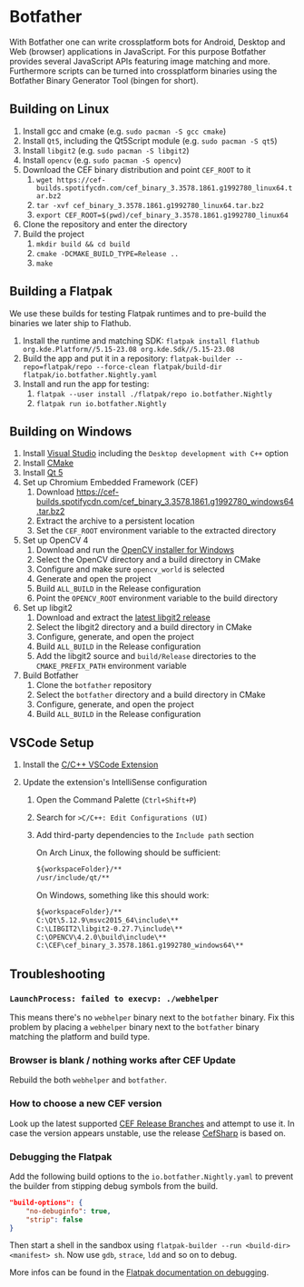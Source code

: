 # Botfather

With Botfather one can write crossplatform bots for Android, Desktop and Web (browser) applications in JavaScript.
For this purpose Botfather provides several JavaScript APIs featuring image matching and more.
Furthermore scripts can be turned into crossplatform binaries using the Botfather Binary Generator Tool (bingen for short).

## Building on Linux

1. Install gcc and cmake (e.g. `sudo pacman -S gcc cmake`)
2. Install `Qt5`, including the Qt5Script module (e.g. `sudo pacman -S qt5`)
3. Install `libgit2` (e.g. `sudo pacman -S libgit2`)
4. Install `opencv` (e.g. `sudo pacman -S opencv`)
5. Download the CEF binary distribution and point `CEF_ROOT` to it
    1. `wget https://cef-builds.spotifycdn.com/cef_binary_3.3578.1861.g1992780_linux64.tar.bz2`
    2. `tar -xvf cef_binary_3.3578.1861.g1992780_linux64.tar.bz2`
    3. `export CEF_ROOT=$(pwd)/cef_binary_3.3578.1861.g1992780_linux64`
6. Clone the repository and enter the directory
7. Build the project
    1. `mkdir build && cd build`
    2. `cmake -DCMAKE_BUILD_TYPE=Release ..`
    3. `make`

## Building a Flatpak

We use these builds for testing Flatpak runtimes and to pre-build the binaries we later ship to Flathub.

1. Install the runtime and matching SDK: `flatpak install flathub org.kde.Platform//5.15-23.08 org.kde.Sdk//5.15-23.08`
2. Build the app and put it in a repository: `flatpak-builder --repo=flatpak/repo --force-clean flatpak/build-dir flatpak/io.botfather.Nightly.yaml`
3. Install and run the app for testing:
    1. `flatpak --user install ./flatpak/repo io.botfather.Nightly`
    2. `flatpak run io.botfather.Nightly`

## Building on Windows

1. Install [Visual Studio](https://visualstudio.microsoft.com/) including the `Desktop development with C++` option
2. Install [CMake](https://cmake.org/download/)
3. Install [Qt 5](https://www.qt.io/download)
4. Set up Chromium Embedded Framework (CEF)
    1. Download https://cef-builds.spotifycdn.com/cef_binary_3.3578.1861.g1992780_windows64.tar.bz2
    2. Extract the archive to a persistent location
    3. Set the `CEF_ROOT` environment variable to the extracted directory
5. Set up OpenCV 4
    1. Download and run the [OpenCV installer for Windows](https://opencv.org/releases/)
    2. Select the OpenCV directory and a build directory in CMake
    3. Configure and make sure `opencv_world` is selected
    4. Generate and open the project
    4. Build `ALL_BUILD` in the Release configuration
    6. Point the `OPENCV_ROOT` environment variable to the build directory
6. Set up libgit2
    1. Download and extract the [latest libgit2 release](https://github.com/libgit2/libgit2/releases)
    2. Select the libgit2 directory and a build directory in CMake
    3. Configure, generate, and open the project
    4. Build `ALL_BUILD` in the Release configuration
    5. Add the libgit2 source and `build/Release` directories to the `CMAKE_PREFIX_PATH` environment variable
7. Build Botfather
    1. Clone the `botfather` repository
    2. Select the `botfather` directory and a build directory in CMake
    3. Configure, generate, and open the project
    4. Build `ALL_BUILD` in the Release configuration

## VSCode Setup

1. Install the [C/C++ VSCode Extension](https://marketplace.visualstudio.com/items?itemName=ms-vscode.cpptools)
2. Update the extension's IntelliSense configuration

    1. Open the Command Palette (`Ctrl+Shift+P`)
    2. Search for `>C/C++: Edit Configurations (UI)`
    3. Add third-party dependencies to the `Include path` section

        On Arch Linux, the following should be sufficient:

        ```txt
        ${workspaceFolder}/**
        /usr/include/qt/**
        ```

        On Windows, something like this should work:

        ```txt
        ${workspaceFolder}/**
        C:\Qt\5.12.9\msvc2015_64\include\**
        C:\LIBGIT2\libgit2-0.27.7\include\**
        C:\OPENCV\4.2.0\build\include\**
        C:\CEF\cef_binary_3.3578.1861.g1992780_windows64\**
        ```
## Troubleshooting

### `LaunchProcess: failed to execvp: ./webhelper`

This means there's no `webhelper` binary next to the `botfather` binary.
Fix this problem by placing a `webhelper` binary next to the `botfather` binary matching the platform and build type.

### Browser is blank / nothing works after CEF Update

Rebuild the both `webhelper` and `botfather`.

### How to choose a new CEF version

Look up the latest supported [CEF Release Branches](https://bitbucket.org/chromiumembedded/cef/wiki/BranchesAndBuilding.md#markdown-header-current-release-branches-supported) and attempt to use it.
In case the version appears unstable, use the release [CefSharp](https://github.com/cefsharp/CefSharp/releases) is based on.

### Debugging the Flatpak

Add the following build options to the `io.botfather.Nightly.yaml` to prevent the builder from stipping debug symbols from the build.

```json
"build-options": {
	"no-debuginfo": true,
	"strip": false
}
```

Then start a shell in the sandbox using `flatpak-builder --run <build-dir> <manifest> sh`.
Now use `gdb`, `strace`, `ldd` and so on to debug.

More infos can be found in the [Flatpak documentation on debugging](http://docs.flatpak.org/en/latest/debugging.html).
